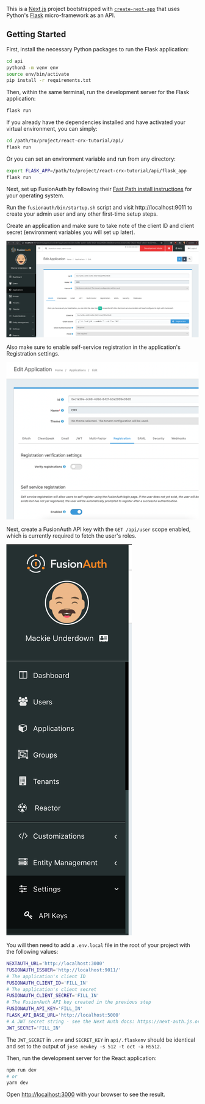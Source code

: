 This is a [Next.js](https://nextjs.org/) project bootstrapped with [`create-next-app`](https://github.com/vercel/next.js/tree/canary/packages/create-next-app) that uses Python's [Flask](https://flask.palletsprojects.com/en/2.0.x/) micro-framework as an API.

## Getting Started

First, install the necessary Python packages to run the Flask application:

```bash
cd api
python3 -m venv env
source env/bin/activate
pip install -r requirements.txt
```

Then, within the same terminal, run the development server for the Flask application:

```bash
flask run
```

If you already have the dependencies installed and have activated your virtual environment, you can simply:

```bash
cd /path/to/project/react-crx-tutorial/api/
flask run
```

Or you can set an environment variable and run from any directory:

```bash
export FLASK_APP=/path/to/project/react-crx-tutorial/api/flask_app
flask run
```

Next, set up FusionAuth by following their [Fast Path install instructions](https://fusionauth.io/docs/v1/tech/installation-guide/fast-path/) for your operating system.

Run the `fusionauth/bin/startup.sh` script and visit http://localhost:9011 to create your admin user and any other first-time setup steps.

Create an application and make sure to take note of the client ID and client secret (environment variables you will set up later).

![](./screenshots/fusionauth-application.png)

Also make sure to enable self-service registration in the application's Registration settings.

![](./screenshots/fusionauth-registration.png)

Next, create a FusionAuth API key with the `GET /api/user` scope enabled, which is currently required to fetch the user's roles.

![](./screenshots/fusionauth-settings-api-keys.png)

You will then need to add a `.env.local` file in the root of your project with the following values:

```sh
NEXTAUTH_URL='http://localhost:3000'
FUSIONAUTH_ISSUER='http://localhost:9011/'
# The application's client ID
FUSIONAUTH_CLIENT_ID='FILL_IN'
# The application's client secret
FUSIONAUTH_CLIENT_SECRET='FILL_IN'
# The FusionAuth API key created in the previous step
FUSIONAUTH_API_KEY='FILL_IN'
FLASK_API_BASE_URL='http://localhost:5000'
# A JWT secret string - see the Next Auth docs: https://next-auth.js.org/configuration/options#jwt
JWT_SECRET='FILL_IN'
```

The `JWT_SECRET` in `.env` and `SECRET_KEY` in `api/.flaskenv` should be identical and set to the output of `jose newkey -s 512 -t oct -a HS512`. 

Then, run the development server for the React application:

```bash
npm run dev
# or
yarn dev
```

Open [http://localhost:3000](http://localhost:3000) with your browser to see the result.

